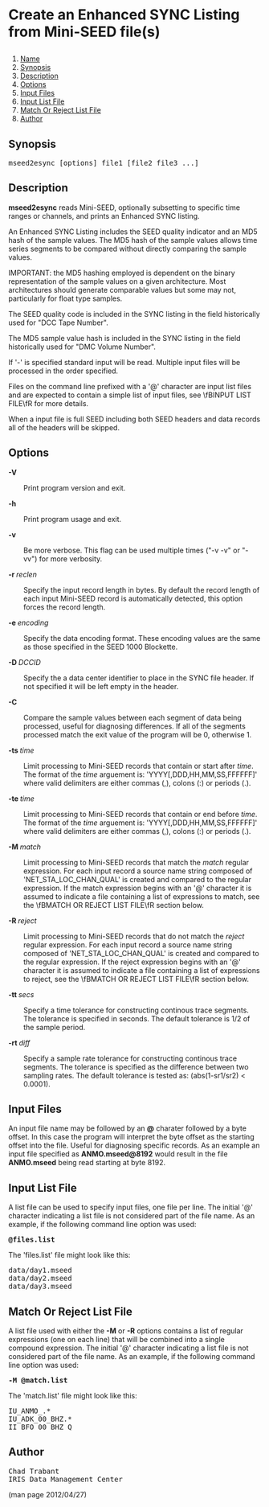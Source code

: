# <p >Create an Enhanced SYNC Listing from Mini-SEED file(s)</p>

1. [Name](#)
1. [Synopsis](#synopsis)
1. [Description](#description)
1. [Options](#options)
1. [Input Files](#input-files)
1. [Input List File](#input-list-file)
1. [Match Or Reject List File](#match-or-reject-list-file)
1. [Author](#author)

## <a id='synopsis'>Synopsis</a>

<pre >
mseed2esync [options] file1 [file2 file3 ...]
</pre>

## <a id='description'>Description</a>

<p ><b>mseed2esync</b> reads Mini-SEED, optionally subsetting to specific time ranges or channels, and prints an Enhanced SYNC listing.</p>

<p >An Enhanced SYNC Listing includes the SEED quality indicator and an MD5 hash of the sample values.  The MD5 hash of the sample values allows time series segments to be compared without directly comparing the sample values.</p>

<p >IMPORTANT: the MD5 hashing employed is dependent on the binary representation of the sample values on a given architecture.  Most architectures should generate comparable values but some may not, particularly for float type samples.</p>

<p >The SEED quality code is included in the SYNC listing in the field historically used for "DCC Tape Number".</p>

<p >The MD5 sample value hash is included in the SYNC listing in the field historically used for "DMC Volume Number".</p>

<p >If '-' is specified standard input will be read.  Multiple input files will be processed in the order specified.</p>

<p >Files on the command line prefixed with a '@' character are input list files and are expected to contain a simple list of input files, see \fBINPUT LIST FILE\fR for more details.</p>

<p >When a input file is full SEED including both SEED headers and data records all of the headers will be skipped.</p>

## <a id='options'>Options</a>

<b>-V</b>

<p style="padding-left: 30px;">Print program version and exit.</p>

<b>-h</b>

<p style="padding-left: 30px;">Print program usage and exit.</p>

<b>-v</b>

<p style="padding-left: 30px;">Be more verbose.  This flag can be used multiple times ("-v -v" or "-vv") for more verbosity.</p>

<b>-r </b><i>reclen</i>

<p style="padding-left: 30px;">Specify the input record length in bytes.  By default the record length of each input Mini-SEED record is automatically detected, this option forces the record length.</p>

<b>-e </b><i>encoding</i>

<p style="padding-left: 30px;">Specify the data encoding format.  These encoding values are the same as those specified in the SEED 1000 Blockette.</p>

<b>-D </b><i>DCCID</i>

<p style="padding-left: 30px;">Specify the a data center identifier to place in the SYNC file header. If not specified it will be left empty in the header.</p>

<b>-C</b>

<p style="padding-left: 30px;">Compare the sample values between each segment of data being processed, useful for diagnosing differences.  If all of the segments processed match the exit value of the program will be 0, otherwise 1.</p>

<b>-ts </b><i>time</i>

<p style="padding-left: 30px;">Limit processing to Mini-SEED records that contain or start after <i>time</i>.  The format of the <i>time</i> arguement is: 'YYYY[,DDD,HH,MM,SS,FFFFFF]' where valid delimiters are either commas (,), colons (:) or periods (.).</p>

<b>-te </b><i>time</i>

<p style="padding-left: 30px;">Limit processing to Mini-SEED records that contain or end before <i>time</i>.  The format of the <i>time</i> arguement is: 'YYYY[,DDD,HH,MM,SS,FFFFFF]' where valid delimiters are either commas (,), colons (:) or periods (.).</p>

<b>-M </b><i>match</i>

<p style="padding-left: 30px;">Limit processing to Mini-SEED records that match the <i>match</i> regular expression.  For each input record a source name string composed of 'NET_STA_LOC_CHAN_QUAL' is created and compared to the regular expression.  If the match expression begins with an '@' character it is assumed to indicate a file containing a list of expressions to match, see the \fBMATCH OR REJECT LIST FILE\fR section below.</p>

<b>-R </b><i>reject</i>

<p style="padding-left: 30px;">Limit processing to Mini-SEED records that do not match the <i>reject</i> regular expression.  For each input record a source name string composed of 'NET_STA_LOC_CHAN_QUAL' is created and compared to the regular expression.  If the reject expression begins with an '@' character it is assumed to indicate a file containing a list of expressions to reject, see the \fBMATCH OR REJECT LIST FILE\fR section below.</p>

<b>-tt </b><i>secs</i>

<p style="padding-left: 30px;">Specify a time tolerance for constructing continous trace segments. The tolerance is specified in seconds.  The default tolerance is 1/2 of the sample period.</p>

<b>-rt </b><i>diff</i>

<p style="padding-left: 30px;">Specify a sample rate tolerance for constructing continous trace segments. The tolerance is specified as the difference between two sampling rates.  The default tolerance is tested as: (abs(1-sr1/sr2) < 0.0001).</p>

## <a id='input-files'>Input Files</a>

<p >An input file name may be followed by an <b>@</b> charater followed by a byte offset.  In this case the program will interpret the byte offset as the starting offset into the file.  Useful for diagnosing specific records.  As an example an input file specified as <b>ANMO.mseed@8192</b> would result in the file <b>ANMO.mseed</b> being read starting at byte 8192.</p>

## <a id='input-list-file'>Input List File</a>

<p >A list file can be used to specify input files, one file per line. The initial '@' character indicating a list file is not considered part of the file name.  As an example, if the following command line option was used:</p>

<pre >
<b>@files.list</b>
</pre>

<p >The 'files.list' file might look like this:</p>

<pre >
data/day1.mseed
data/day2.mseed
data/day3.mseed
</pre>

## <a id='match-or-reject-list-file'>Match Or Reject List File</a>

<p >A list file used with either the <b>-M</b> or <b>-R</b> options contains a list of regular expressions (one on each line) that will be combined into a single compound expression.  The initial '@' character indicating a list file is not considered part of the file name.  As an example, if the following command line option was used:</p>

<pre >
<b>-M @match.list</b>
</pre>

<p >The 'match.list' file might look like this:</p>

<pre >
IU_ANMO_.*
IU_ADK_00_BHZ.*
II_BFO_00_BHZ_Q
</pre>

## <a id='author'>Author</a>

<pre >
Chad Trabant
IRIS Data Management Center
</pre>


(man page 2012/04/27)
